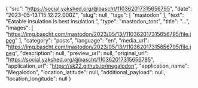 {
  "src": "https://social.yakshed.org/@bascht/110362017315656795",
  "date": "2023-05-13T15:12:22.000Z",
  "slug": null,
  "tags": [
    "mastodon"
  ],
  "text": "Eatable insulation is best insulation.",
  "type": "mastodon_toot",
  "title": "…",
  "images": [
    "https://img.bascht.com/mastodon/2023/05/13//110362017315656795/file.jpeg"
  ],
  "category": "posts",
  "language": "en",
  "media_url": "https://img.bascht.com/mastodon/2023/05/13//110362017315656795/file.jpeg",
  "description": null,
  "preview_url": null,
  "original_url": "https://social.yakshed.org/@bascht/110362017315656795",
  "application_url": "https://sk22.github.io/megalodon",
  "application_name": "Megalodon",
  "location_latitude": null,
  "additional_payload": null,
  "location_longitude": null
}
